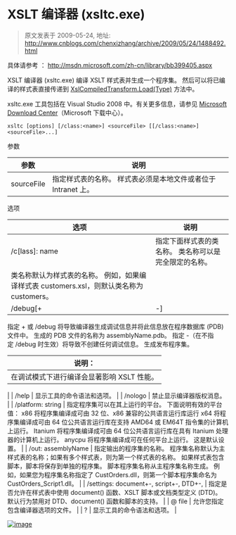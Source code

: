 # XSLT 编译器 (xsltc.exe) 
> 原文发表于 2009-05-24, 地址: http://www.cnblogs.com/chenxizhang/archive/2009/05/24/1488492.html 


  具体请参考 ： <http://msdn.microsoft.com/zh-cn/library/bb399405.aspx>

 XSLT 编译器 (xsltc.exe) 编译 XSLT 样式表并生成一个程序集。 然后可以将已编译的样式表直接传递到 [XslCompiledTransform.Load(Type)](http://msdn.microsoft.com/zh-cn/library/bb551517.aspx) 方法中。

 xsltc.exe 工具包括在 Visual Studio 2008 中。有关更多信息，请参见 [Microsoft Download Center](http://go.microsoft.com/fwlink/?LinkId=89463)（Microsoft 下载中心）。

     
```
xsltc [options] [/class:<name>] <sourceFile> [[/class:<name>] <sourceFile>...]
```


参数







| 参数 | 说明 |
| --- | --- |
| sourceFile | 指定样式表的名称。 样式表必须是本地文件或者位于 Intranet 上。 |



选项







| 选项 | 说明 |
| --- | --- |
| /c[lass]: name | 指定下面样式表的类名称。 类名称可以是完全限定的名称。
类名称默认为样式表的名称。 例如，如果编译样式表 customers.xsl，则默认类名称为 customers。 |
| /debug[+|-] | 指定是否生成调试信息。
指定 + 或 /debug 将导致编译器生成调试信息并将此信息放在程序数据库 (PDB) 文件中。 生成的 PDB 文件的名称为 assemblyName.pdb。
指定 -（在不指定 /debug 时生效）将导致不创建任何调试信息。 生成发布程序集。



| **说明：** |
| --- |
| 在调试模式下进行编译会显著影响 XSLT 性能。 |

 |
| /help | 显示工具的命令语法和选项。 |
| /nologo | 禁止显示编译器版权消息。 |
| /platform: string | 指定程序集可以在其上运行的平台。 下面说明有效的平台值：
x86 将程序集编译成可由 32 位、x86 兼容的公共语言运行库运行
x64 将程序集编译成可由 64 位公共语言运行库在支持 AMD64 或 EM64T 指令集的计算机上运行。
Itanium 将程序集编译成可由 64 位公共语言运行库在具有 Itanium 处理器的计算机上运行。
anycpu 将程序集编译成可在任何平台上运行。 这是默认设置。 |
| /out: assemblyName | 指定输出的程序集的名称。 程序集名称默认为主样式表的名称；如果有多个样式表，则为第一个样式表的名称。
如果样式表包含脚本，脚本将保存到单独的程序集。 脚本程序集名称从主程序集名称生成。 例如，如果您为程序集名称指定了 CustOrders.dll，则第一个脚本程序集命名为 CustOrders\_Script1.dll。 |
| /settings: document+-, script+-, DTD+-, | 指定是否允许在样式表中使用 document() 函数、XSLT 脚本或文档类型定义 (DTD)。
默认行为禁用对 DTD、document() 函数和脚本的支持。 |
| @ file | 允许您指定包含编译器选项的文件。 |
| ? | 显示工具的命令语法和选项。 |


[![image](http://images.cnblogs.com/cnblogs_com/chenxizhang/WindowsLiveWriter/XSLTxsltc.exe_13B1C/image_thumb.png "image")](http://images.cnblogs.com/cnblogs_com/chenxizhang/WindowsLiveWriter/XSLTxsltc.exe_13B1C/image_2.png)

